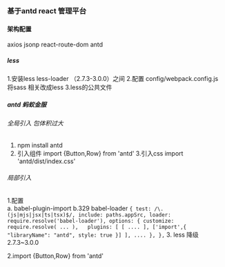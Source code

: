 ### 基于antd react 管理平台

####  架构配置
axios
jsonp
react-route-dom
antd

##### less
  1.安装less  less-loader （2.7.3-3.0.0）之间
  2.配置 config/webpack.config.js 将sass 相关改成less
  3.less的公共文件
##### antd  蚂蚁金服

###### 全局引入  包体积过大
1. npm install antd
2. 引入组件
import {Button,Row} from 'antd'
3.引入css
import 'antd/dist/index.css'
######  局部引入
1.配置  
    a. babel-plugin-import
    b.329  babel-loader
    ```
                {
              test: /\.(js|mjs|jsx|ts|tsx)$/,
              include: paths.appSrc,
              loader: require.resolve('babel-loader'),
              options: {
                customize: require.resolve(
                 ...
                ),  
                plugins: [
                  [
                    ....
                  ],
                  ['import',{ "libraryName": "antd", style: true }]
                ],
                ....
              },
            },
    ```
    3. less 降级  2.7.3~3.0.0

2.import {Button,Row} from 'antd'

